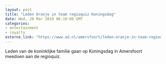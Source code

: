 ```yaml
---
layout: post
title: "Leden Oranje in team regioquiz Koningsdag"
date: Wed, 20 Mar 2019 06:10:00 GMT
categories: 
- entertainment 
- royalty 
externe_link: "https://www.ad.nl/amersfoort/leden-oranje-in-team-regioquiz-koningsdag~a0705fdd/"
---
```


Leden van de koninklijke familie gaan op Koningsdag in Amersfoort meedoen aan de regioquiz.
